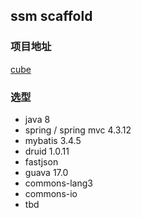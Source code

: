 ## ssm scaffold

### 项目地址

[cube](https://github.com/LilyBlooper/cube)

### 选型

- java 8
- spring / spring mvc 4.3.12
- mybatis 3.4.5
- druid 1.0.11
- fastjson 
- guava 17.0
- commons-lang3
- commons-io
- tbd


### 